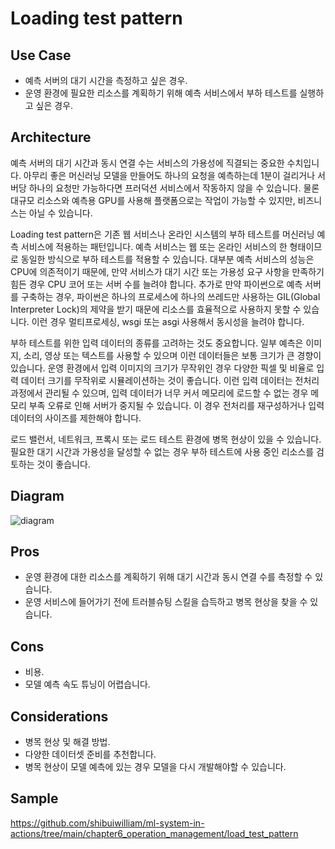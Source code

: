 # Loading test pattern

## Use Case
- 예측 서버의 대기 시간을 측정하고 싶은 경우.
- 운영 환경에 필요한 리소스를 계획하기 위해 예측 서비스에서 부하 테스트를 실행하고 싶은 경우.

## Architecture
예측 서버의 대기 시간과 동시 연결 수는 서비스의 가용성에 직결되는 중요한 수치입니다. 아무리 좋은 머신러닝 모델을 만들어도 하나의 요청을 예측하는데 1분이 걸리거나 서버당 하나의 요청만 가능하다면 프러덕션 서비스에서 작동하지 않을 수 있습니다. 물론 대규모 리소스와 예측용 GPU를 사용해 플랫폼으로는 작업이 가능할 수 있지만, 비즈니스는 아닐 수 있습니다. <br>

Loading test pattern은 기존 웹 서비스나 온라인 시스템의 부하 테스트를 머신러닝 예측 서비스에 적용하는 패턴입니다. 예측 서비스는 웹 또는 온라인 서비스의 한 형태이므로 동일한 방식으로 부하 테스트를 적용할 수 있습니다. 대부분 예측 서비스의 성능은 CPU에 의존적이기 때문에, 만약 서비스가 대기 시간 또는 가용성 요구 사항을 만족하기 힘든 경우 CPU 코어 또는 서버 수를 늘려야 합니다. 추가로 만약 파이썬으로 예측 서버를 구축하는 경우, 파이썬은 하나의 프로세스에 하나의 쓰레드만 사용하는 GIL(Global Interpreter Lock)의 제약을 받기 때문에 리소스를 효율적으로 사용하지 못할 수 있습니다. 이런 경우 멀티프로세싱, wsgi 또는 asgi 사용해서 동시성을 늘려야 합니다. <br>

부하 테스트를 위한 입력 데이터의 종류를 고려하는 것도 중요합니다. 일부 예측은 이미지, 소리, 영상 또는 텍스트를 사용할 수 있으며 이런 데이터들은 보통 크기가 큰 경향이 있습니다. 운영 환경에서 입력 이미지의 크기가 무작위인 경우 다양한 픽셀 및 비율로 입력 데이터 크기를 무작위로 시뮬레이션하는 것이 좋습니다. 이런 입력 데이터는 전처리 과정에서 관리될 수 있으며, 입력 데이터가 너무 커서 메모리에 로드할 수 없는 경우 메모리 부족 오류로 인해 서버가 중지될 수 있습니다. 이 경우 전처리를 재구성하거나 입력 데이터의 사이즈를 제한해야 합니다. <br>

로드 밸런서, 네트워크, 프록시 또는 로드 테스트 환경에 병목 현상이 있을 수 있습니다. 필요한 대기 시간과 가용성을 달성할 수 없는 경우 부하 테스트에 사용 중인 리소스를 검토하는 것이 좋습니다.


## Diagram
![diagram](diagram.png)


## Pros
- 운영 환경에 대한 리소스를 계획하기 위해 대기 시간과 동시 연결 수를 측정할 수 있습니다.
- 운영 서비스에 들어가기 전에 트러블슈팅 스킬을 습득하고 병목 현상을 찾을 수 있습니다.

## Cons
- 비용.
- 모델 예측 속도 튜닝이 어렵습니다.

## Considerations
- 병목 현상 및 해결 방법.
- 다양한 데이터셋 준비를 추천합니다.
- 병목 현상이 모델 예측에 있는 경우 모델을 다시 개발해야할 수 있습니다.


## Sample
https://github.com/shibuiwilliam/ml-system-in-actions/tree/main/chapter6_operation_management/load_test_pattern
